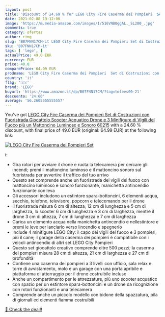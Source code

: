 ```yaml
---
layout: post
title: 'Discount of 24.60 % for LEGO City Fire Caserma dei Pompieri  Set'
date: 2021-02-08 13:12:06
image: 'https://m.media-amazon.com/images/I/516VNBUggAL._SL200_.jpg'
comments: true
category: ofertas
author: ring
slug: 'B07FNN17CM-it LEGO City Fire Caserma dei Pompieri Set di Costruzioni con...'
sku: 'B07FNN17CM-it'
tags: [ 'lego', ]
actualPrice: 49.0 EUR
currency: EUR
price: 49.0
comparePrice: 64.99 EUR
prodname: 'LEGO City Fire Caserma dei Pompieri  Set di Costruzioni con Fuoristrada Giocattolo  Scooter Acquatico  Drone e 3 Minifigure di Vigili del Fuoco più un Mattoncino Luminoso e Sonoro  60215'
country: 'it'
flag: '🇮🇹'
brand: 'LEGO'
buyurl: 'https://www.amazon.it/dp/B07FNN17CM/?tag=tolees00-21'
descuento: '24.60'
average: '56.2605555555557'
---
```


You've got [LEGO City Fire Caserma dei Pompieri  Set di Costruzioni con Fuoristrada Giocattolo  Scooter Acquatico  Drone e 3 Minifigure di Vigili del Fuoco più un Mattoncino Luminoso e Sonoro  60215](https://www.amazon.it/dp/B07FNN17CM/?tag=tolees00-21) with a  24.60 % discount, with final price of 49.0 EUR (original: 64.99 EUR) at the following link:

[![LEGO City Fire Caserma dei Pompieri  Set](https://m.media-amazon.com/images/I/516VNBUggAL._SL200_.jpg)](https://www.amazon.it/dp/B07FNN17CM/?tag=tolees00-21)

ℹ️:

- Gira rotori per avviare il drone e ruota la telecamera per cercare gli incendi; premi il mattoncino luminoso e il mattoncino sonoro sul fuoristrada per avvertire il traffico del tuo arrivo
- Questo set comprende anche un fuoristrada dei vigili del fuoco con mattoncino luminoso e sonoro funzionante, manichetta antincendio funzionante con leva
- Gli accessori includono un estintore spara-bottoncini, 6 elementi acqua, secchio, telefono, televisore, popcorn e telecomando per il drone
- Il fuoristrada misura 6 cm di altezza, 12 cm di lunghezza e 5 cm di larghezza, lo scooter 6 cm di lunghezza e 3 cm di larghezza, mentre il drone 3 cm di altezza, 7 cm di lunghezza e 7 cm di larghezza
- Carica un elemento acqua nella manichetta antincendio e nellestintore e premi le leve per lanciarlo verso lincendio e spegnerlo
- Include 4 minifigure LEGO City: il capo dei vigili del fuoco e 3 pompieri, più il cane; il garage della caserma dei pompieri è compatibile con i veicoli antincendio di altri set LEGO City Pompieri
- Questo set giocattolo creativo comprende oltre 500 pezzi; la caserma dei pompieri misura 28 cm di altezza, 21 cm di larghezza e 27 cm di profondità
- Contiene una caserma dei pompieri a 3 livelli con ufficio, sala relax e torre di avvistamento, molo e un garage con una porta apribile e piattaforma di atterraggio per il drone costruibile incluso
- Anche un compartimento per le attrezzature, più uno scooter acquatico con spazio per un estintore spara-bottoncini e un drone da ricognizione con rotori funzionanti e una telecamera
- Comprende anche un piccolo modello con bidone della spazzatura, pila di giornali ed elementi fiamma costruibili

[🛒 Check the deal!!](https://www.amazon.it/dp/B07FNN17CM/?tag=tolees00-21)
